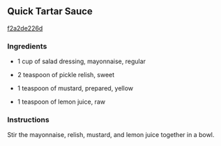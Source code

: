 ## Quick Tartar Sauce

[f2a2de226d](http://allrecipes.com/recipe/quick-tartar-sauce/)

### Ingredients

 - 1 cup of salad dressing, mayonnaise, regular

 - 2 teaspoon of pickle relish, sweet

 - 1 teaspoon of mustard, prepared, yellow

 - 1 teaspoon of lemon juice, raw

### Instructions

Stir the mayonnaise, relish, mustard, and lemon juice together in a bowl.